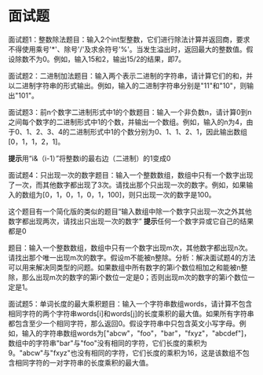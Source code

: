 <!--
 * @Author: matiastang
 * @Date: 2022-12-29 10:31:42
 * @LastEditors: matiastang
 * @LastEditTime: 2022-12-29 10:44:16
 * @FilePath: /algorithms/md/面试题/算法面试题.md
 * @Description: 面试题
-->
# 面试题

面试题1：整数除法题目：输入2个int型整数，它们进行除法计算并返回商，要求不得使用乘号'*'、除号'/'及求余符号'%'。当发生溢出时，返回最大的整数值。假设除数不为0。例如，输入15和2，输出15/2的结果，即7。

面试题2：二进制加法题目：输入两个表示二进制的字符串，请计算它们的和，并以二进制字符串的形式输出。例如，输入的二进制字符串分别是"11"和"10"，则输出"101"。

面试题3：前n个数字二进制形式中1的个数题目：输入一个非负数n，请计算0到n之间每个数字的二进制形式中1的个数，并输出一个数组。例如，输入的n为4，由于0、1、2、3、4的二进制形式中1的个数分别为0、1、1、2、1，因此输出数组[0，1，1，2，1]。

**提示**用“i&（i-1）”将整数i的最右边（二进制）的1变成0

面试题4：只出现一次的数字题目：输入一个整数数组，数组中只有一个数字出现了一次，而其他数字都出现了3次。请找出那个只出现一次的数字。例如，如果输入的数组为[0，1，0，1，0，1，100]，则只出现一次的数字是100。

这个题目有一个简化版的类似的题目“输入数组中除一个数字只出现一次之外其他数字都出现两次，请找出只出现一次的数字”
**提示**任何一个数字异或它自己的结果都是0

题目：输入一个整数数组，数组中只有一个数字出现m次，其他数字都出现n次。请找出那个唯一出现m次的数字。假设m不能被n整除。分析：解决面试题4的方法可以用来解决同类型的问题。如果数组中所有数字的第i个数位相加之和能被n整除，那么出现m次的数字的第i个数位一定是0；否则出现m次的数字的第i个数位一定是1。

面试题5：单词长度的最大乘积题目：输入一个字符串数组words，请计算不包含相同字符的两个字符串words[i]和words[j]的长度乘积的最大值。如果所有字符串都包含至少一个相同字符，那么返回0。假设字符串中只包含英文小写字母。例如，输入的字符串数组words为["abcw"，"foo"，"bar"，"fxyz"，"abcdef"]，数组中的字符串"bar"与"foo"没有相同的字符，它们长度的乘积为9。"abcw"与"fxyz"也没有相同的字符，它们长度的乘积为16，这是该数组不包含相同字符的一对字符串的长度乘积的最大值。

